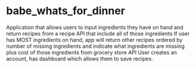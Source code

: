 # babe_whats_for_dinner

Application that allows users to input ingredients they have on hand and return recipes from a recipe API that include all of those ingredients
If user has MOST ingredients on hand, app will return other recipes ordered by number of missing ingredients and indicate what ingredients are missing plus cost of those ingredients from grocery store API
User creates an account, has dashboard which allows them to save recipes.
